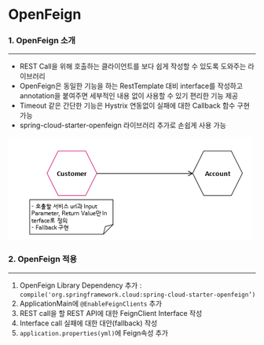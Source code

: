 # OpenFeign


### 1. OpenFeign 소개

___

- REST Call을 위해 호출하는 클라이언트를 보다 쉽게 작성할 수 있도록 도와주는 라이브러리
- OpenFeign은 동일한 기능을 하는 RestTemplate 대비 interface를 작성하고 annotation을 붙여주면 세부적인 내용 없이 사용할 수 있기 편리한 기능 제공
- Timeout 같은 간단한 기능은 Hystrix 연동없이 실패에 대한 Callback 함수 구현 가능
- spring-cloud-starter-openfeign 라이브러리 추가로 손쉽게 사용 가능

![OpenFeign](/Img/OpenFeign.png)



### 2. OpenFeign 적용

___

1. OpenFeign Library Dependency 추가 : `compile('org.springframework.cloud:spring-cloud-starter-openfeign’)` 
2. ApplicationMain에 `@EnableFeignClients` 추가 
3. REST call을 할 REST API에 대한 FeignClient Interface 작성
4. Interface call 실패에 대한 대안(fallback) 작성
5. `application.properties(yml)`에 Feign속성 추가
